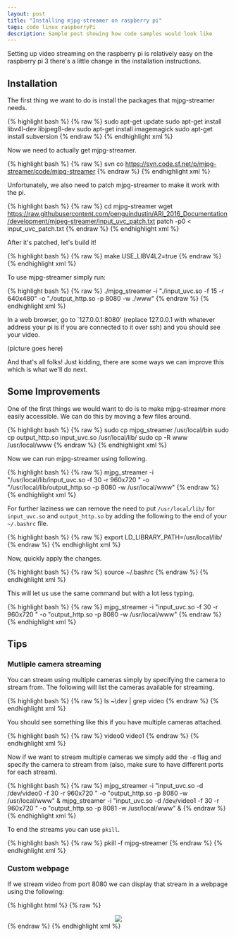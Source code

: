 ```yaml
---
layout: post
title: "Installing mjpg-streamer on raspberry pi"
tags: code linux raspberryPi
description: Sample post showing how code samples would look like
---
```


Setting up video streaming on the raspberry pi is relatively easy on the raspberry pi 3 there's a little change in the installation instructions.

## Installation

The first thing we want to do is install the packages that mjpg-streamer needs.

{% highlight bash %}
{% raw %}
sudo apt-get update
sudo apt-get install libv4l-dev libjpeg8-dev
sudo apt-get install imagemagick
sudo apt-get install subversion
{% endraw %}
{% endhighlight xml %}

Now we need to actually get mjpg-streamer.

{% highlight bash %}
{% raw %}
svn co https://svn.code.sf.net/p/mjpg-streamer/code/mjpg-streamer
{% endraw %}
{% endhighlight xml %}

Unfortunately, we also need to patch mjpg-streamer to make it work with the pi.

{% highlight bash %}
{% raw %}
cd mjpg-streamer
wget https://raw.githubusercontent.com/penguindustin/ARI_2016_Documentation/development/mjpeg-streamer/input_uvc_patch.txt
patch -p0 < input_uvc_patch.txt
{% endraw %}
{% endhighlight xml %}

After it's patched, let's build it!

{% highlight bash %}
{% raw %}
make USE_LIBV4L2=true
{% endraw %}
{% endhighlight xml %}

To use mjpg-streamer simply run:

{% highlight bash %}
{% raw %}
./mjpg_streamer -i "./input_uvc.so -f 15 -r 640x480" -o "./output_http.so -p 8080 -w ./www"
{% endraw %}
{% endhighlight xml %}

In a web browser, go to `127.0.0.1:8080' (replace 127.0.0.1 with whatever address your pi is if you are connected to it over ssh) and you should see your video.

(picture goes here)

And that's all folks! Just kidding, there are some ways we can improve this which is what we'll do next.

## Some Improvements

One of the first things we would want to do is to make mjpg-streamer more easily accessible. We can do this by moving a few files around.

{% highlight bash %}
{% raw %}
sudo cp mjpg_streamer /usr/local/bin
sudo cp output_http.so input_uvc.so /usr/local/lib/
sudo cp -R www /usr/local/www
{% endraw %}
{% endhighlight xml %}

Now we can run mjpg-streamer using following.

{% highlight bash %}
{% raw %}
mjpg_streamer -i "/usr/local/lib/input_uvc.so -f 30 -r 960x720 " -o "/usr/local/lib/output_http.so -p 8080 -w /usr/local/www"
{% endraw %}
{% endhighlight xml %}

For further laziness we can remove the need to put `/usr/local/lib/` for `input_uvc.so` and `output_http.so` by adding the following to the end of your `~/.bashrc` file.

{% highlight bash %}
{% raw %}
export LD_LIBRARY_PATH=/usr/local/lib/
{% endraw %}
{% endhighlight xml %}

Now, quickly apply the changes.

{% highlight bash %}
{% raw %}
source ~/.bashrc
{% endraw %}
{% endhighlight xml %}

This will let us use the same command but with a lot less typing.

{% highlight bash %}
{% raw %}
mjpg_streamer -i "input_uvc.so -f 30 -r 960x720 " -o "output_http.so -p 8080 -w /usr/local/www"
{% endraw %}
{% endhighlight xml %}

## Tips

### Mutliple camera streaming

You can stream using multiple cameras simply by specifying the camera to stream from. The following will list the cameras available for streaming.

{% highlight bash %}
{% raw %}
ls ~\dev | grep video
{% endraw %}
{% endhighlight xml %}

You should see something like this if you have multiple cameras attached.

{% highlight bash %}
{% raw %}
video0
video1
{% endraw %}
{% endhighlight xml %}

Now if we want to stream multiple cameras we simply add the `-d` flag and specify the camera to stream from (also, make sure to have different ports for each stream).

{% highlight bash %}
{% raw %}
mjpg_streamer -i "input_uvc.so -d /dev/video0 -f 30 -r 960x720 " -o "output_http.so -p 8080 -w /usr/local/www" &
mjpg_streamer -i "input_uvc.so -d /dev/video1 -f 30 -r 960x720 " -o "output_http.so -p 8081 -w /usr/local/www" &
{% endraw %}
{% endhighlight xml %}

To end the streams you can use `pkill`.

{% highlight bash %}
{% raw %}
pkill -f mjpg-streamer
{% endraw %}
{% endhighlight xml %}

### Custom webpage

If we stream video from port 8080 we can display that stream in a webpage using the following:

{% highlight html %}
{% raw %}
<html>
  <head>
    <title>MJPG-Streamer - Stream Example</title>
  </head>
  <body>
    <center>
      <img src="http://192.168.112.149:8080/?action=stream" />
    </center>
  </body>
</html>
{% endraw %}
{% endhighlight xml %}
